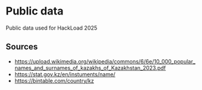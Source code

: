 # Public data

Public data used for HackLoad 2025

## Sources

- https://upload.wikimedia.org/wikipedia/commons/6/6e/10_000_popular_names_and_surnames_of_kazakhs_of_Kazakhstan_2023.pdf
- https://stat.gov.kz/en/instuments/name/
- https://bintable.com/country/kz

